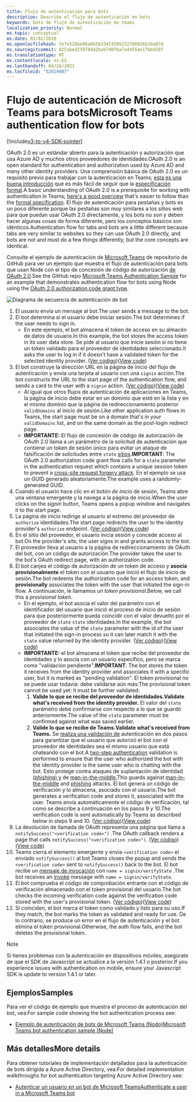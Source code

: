 ```yaml
---
title: Flujo de autenticación para bots
description: Describe el flujo de autenticación en bots
keywords: bots de flujo de autenticación de teams
localization_priority: Normal
ms.topic: conceptual
ms.date: 03/01/2018
ms.openlocfilehash: fe7e528be98a0b58334535952327b6026b30a87d
ms.sourcegitcommit: 825abed2f8784d2bab7407ba7a4455ae17bbd28f
ms.translationtype: MT
ms.contentlocale: es-ES
ms.lasthandoff: 04/26/2021
ms.locfileid: "52019807"
---
```

# <a name="microsoft-teams-authentication-flow-for-bots"></a><span data-ttu-id="a225c-104">Flujo de autenticación de Microsoft Teams para bots</span><span class="sxs-lookup"><span data-stu-id="a225c-104">Microsoft Teams authentication flow for bots</span></span>

[!include[v3-to-v4-SDK-pointer](~/includes/v3-to-v4-pointer-bots.md)]

<span data-ttu-id="a225c-105">OAuth 2.0 es un estándar abierto para la autenticación y autorización que usa Azure AD y muchos otros proveedores de identidades.</span><span class="sxs-lookup"><span data-stu-id="a225c-105">OAuth 2.0 is an open standard for authentication and authorization used by Azure AD and many other identity providers.</span></span> <span data-ttu-id="a225c-106">Una comprensión básica de OAuth 2.0 es un requisito previo para trabajar con la autenticación en Teams; [esta es una buena introducción](https://aaronparecki.com/oauth-2-simplified/) que es más fácil de seguir que la [especificación formal](https://oauth.net/2/).</span><span class="sxs-lookup"><span data-stu-id="a225c-106">A basic understanding of OAuth 2.0 is a prerequisite for working with authentication in Teams; [here's a good overview](https://aaronparecki.com/oauth-2-simplified/) that's easier to follow than the [formal specification](https://oauth.net/2/).</span></span> <span data-ttu-id="a225c-107">El flujo de autenticación para pestañas y bots es un poco diferente porque las pestañas son muy similares a los sitios web para que puedan usar OAuth 2.0 directamente, y los bots no son y deben hacer algunas cosas de forma diferente, pero los conceptos básicos son idénticos.</span><span class="sxs-lookup"><span data-stu-id="a225c-107">Authentication flow for tabs and bots are a little different because tabs are very similar to websites so they can use OAuth 2.0 directly, and bots are not and must do a few things differently, but the core concepts are identical.</span></span>

<span data-ttu-id="a225c-108">Consulte el ejemplo de autenticación de [Microsoft Teams](https://github.com/OfficeDev/microsoft-teams-sample-auth-node) de repositorio de GitHub para ver un ejemplo que muestra el flujo de autenticación para bots que usan Node con el tipo de concesión de código de autorización [de OAuth 2.0](https://oauth.net/2/grant-types/authorization-code/).</span><span class="sxs-lookup"><span data-stu-id="a225c-108">See the GitHub repo [Microsoft Teams Authentication Sample](https://github.com/OfficeDev/microsoft-teams-sample-auth-node) for an example that demonstrates authentication flow for bots using Node using the [OAuth 2.0 authorization code grant type](https://oauth.net/2/grant-types/authorization-code/).</span></span>

![Diagrama de secuencia de autenticación de bot](~/assets/images/authentication/bot_auth_sequence_diagram.png)

1. <span data-ttu-id="a225c-110">El usuario envía un mensaje al bot.</span><span class="sxs-lookup"><span data-stu-id="a225c-110">The user sends a message to the bot.</span></span>
2. <span data-ttu-id="a225c-111">El bot determina si el usuario debe iniciar sesión.</span><span class="sxs-lookup"><span data-stu-id="a225c-111">The bot determines if the user needs to sign in.</span></span>
    * <span data-ttu-id="a225c-112">En este ejemplo, el bot almacena el token de acceso en su almacén de datos de usuario.</span><span class="sxs-lookup"><span data-stu-id="a225c-112">In this example, the bot stores the access token in its user data store.</span></span> <span data-ttu-id="a225c-113">Se pide al usuario que inicie sesión si no tiene un token validado para el proveedor de identidades seleccionado.</span><span class="sxs-lookup"><span data-stu-id="a225c-113">It asks the user to log in if it doesn't have a validated token for the selected identity provider.</span></span> <span data-ttu-id="a225c-114">([Ver código](https://github.com/OfficeDev/microsoft-teams-sample-auth-node/blob/469952a26d618dbf884a3be53c7d921cc580b1e2/src/utils/AuthenticationUtils.ts#L58-L76))</span><span class="sxs-lookup"><span data-stu-id="a225c-114">([View code](https://github.com/OfficeDev/microsoft-teams-sample-auth-node/blob/469952a26d618dbf884a3be53c7d921cc580b1e2/src/utils/AuthenticationUtils.ts#L58-L76))</span></span>
3. <span data-ttu-id="a225c-115">El bot construye la dirección URL en la página de inicio del flujo de autenticación y envía una tarjeta al usuario con una `signin` acción.</span><span class="sxs-lookup"><span data-stu-id="a225c-115">The bot constructs the URL to the start page of the authentication flow, and sends a card to the user with a `signin` action.</span></span> <span data-ttu-id="a225c-116">([Ver código](https://github.com/OfficeDev/microsoft-teams-sample-auth-node/blob/469952a26d618dbf884a3be53c7d921cc580b1e2/src/dialogs/BaseIdentityDialog.ts#L160-L190))</span><span class="sxs-lookup"><span data-stu-id="a225c-116">([View code](https://github.com/OfficeDev/microsoft-teams-sample-auth-node/blob/469952a26d618dbf884a3be53c7d921cc580b1e2/src/dialogs/BaseIdentityDialog.ts#L160-L190))</span></span>
    * <span data-ttu-id="a225c-117">Al igual que otros flujos de autenticación de aplicaciones en Teams, la página de inicio debe estar en un dominio que esté en la lista y en el mismo dominio que la página de redireccionamiento posterior `validDomains` al inicio de sesión.</span><span class="sxs-lookup"><span data-stu-id="a225c-117">Like other application auth flows in Teams, the start page must be on a domain that's in your `validDomains` list, and on the same domain as the post-login redirect page.</span></span>
    * <span data-ttu-id="a225c-118">**IMPORTANTE:** El flujo de concesión de código de autorización de OAuth 2.0 llama a un parámetro de la solicitud de autenticación que contiene un token de sesión único para evitar un ataque de falsificación de solicitudes entre `state` [sitios](https://en.wikipedia.org/wiki/Cross-site_request_forgery).</span><span class="sxs-lookup"><span data-stu-id="a225c-118">**IMPORTANT**: The OAuth 2.0 authorization code grant flow calls for a `state` parameter in the authentication request which contains a unique session token to prevent a [cross-site request forgery attack](https://en.wikipedia.org/wiki/Cross-site_request_forgery).</span></span> <span data-ttu-id="a225c-119">En el ejemplo se usa un GUID generado aleatoriamente.</span><span class="sxs-lookup"><span data-stu-id="a225c-119">The example uses a randomly-generated GUID.</span></span>
4. <span data-ttu-id="a225c-120">Cuando el usuario hace clic en el botón *de inicio* de sesión, Teams abre una ventana emergente y la navega a la página de inicio.</span><span class="sxs-lookup"><span data-stu-id="a225c-120">When the user clicks on the *signin* button, Teams opens a popup window and navigates it to the start page.</span></span>
5. <span data-ttu-id="a225c-121">La página de inicio redirige al usuario al extremo del proveedor de `authorize` identidades.</span><span class="sxs-lookup"><span data-stu-id="a225c-121">The start page redirects the user to the identity provider's `authorize` endpoint.</span></span> <span data-ttu-id="a225c-122">([Ver código](https://github.com/OfficeDev/microsoft-teams-sample-auth-node/blob/469952a26d618dbf884a3be53c7d921cc580b1e2/public/html/auth-start.html#L51-L56))</span><span class="sxs-lookup"><span data-stu-id="a225c-122">([View code](https://github.com/OfficeDev/microsoft-teams-sample-auth-node/blob/469952a26d618dbf884a3be53c7d921cc580b1e2/public/html/auth-start.html#L51-L56))</span></span>
6. <span data-ttu-id="a225c-123">En el sitio del proveedor, el usuario inicia sesión y concede acceso al bot.</span><span class="sxs-lookup"><span data-stu-id="a225c-123">On the provider's site, the user signs in and grants access to the bot.</span></span>
7. <span data-ttu-id="a225c-124">El proveedor lleva al usuario a la página de redireccionamiento de OAuth del bot, con un código de autorización.</span><span class="sxs-lookup"><span data-stu-id="a225c-124">The provider takes the user to the bot's OAuth redirect page, with an authorization code.</span></span>
8. <span data-ttu-id="a225c-125">El bot canjea el código de autorización de un token de acceso y **asocia provisionalmente** el token con el usuario que inició el flujo de inicio de sesión.</span><span class="sxs-lookup"><span data-stu-id="a225c-125">The bot redeems the authorization code for an access token, and **provisionally** associates the token with the user that initiated the sign-in flow.</span></span> <span data-ttu-id="a225c-126">A continuación, le llamamos un *token provisional*.</span><span class="sxs-lookup"><span data-stu-id="a225c-126">Below, we call this a *provisional token*.</span></span>
    * <span data-ttu-id="a225c-127">En el ejemplo, el bot asocia el valor del parámetro con el identificador del usuario que inició el proceso de inicio de sesión para que posteriormente pueda coincidir con el valor devuelto por el proveedor de `state` `state` identidades.</span><span class="sxs-lookup"><span data-stu-id="a225c-127">In the example, the bot associates the value of the `state` parameter with the id of the user that initiated the sign-in process so it can later match it with the `state` value returned by the identity provider.</span></span> <span data-ttu-id="a225c-128">([Ver código](https://github.com/OfficeDev/microsoft-teams-sample-auth-node/blob/469952a26d618dbf884a3be53c7d921cc580b1e2/src/AuthBot.ts#L70-L99))</span><span class="sxs-lookup"><span data-stu-id="a225c-128">([View code](https://github.com/OfficeDev/microsoft-teams-sample-auth-node/blob/469952a26d618dbf884a3be53c7d921cc580b1e2/src/AuthBot.ts#L70-L99))</span></span>
    * <span data-ttu-id="a225c-129">**IMPORTANTE:** el bot almacena el token que recibe del proveedor de identidades y lo asocia con un usuario específico, pero se marca como "validación pendiente".</span><span class="sxs-lookup"><span data-stu-id="a225c-129">**IMPORTANT**: The bot stores the token it receives from the identity provider and associates it with a specific user, but it is marked as "pending validation".</span></span> <span data-ttu-id="a225c-130">El token provisional no se puede usar todavía: debe validarse aún más:</span><span class="sxs-lookup"><span data-stu-id="a225c-130">The provisional token cannot be used yet: it must be further validated:</span></span> 
      1. <span data-ttu-id="a225c-131">**Valide lo que se recibe del proveedor de identidades.**</span><span class="sxs-lookup"><span data-stu-id="a225c-131">**Validate what's received from the identity provider.**</span></span> <span data-ttu-id="a225c-132">El valor del `state` parámetro debe confirmarse con respecto a lo que se guardó anteriormente.</span><span class="sxs-lookup"><span data-stu-id="a225c-132">The value of the `state` parameter must be confirmed against what was saved earlier.</span></span> 
      1. <span data-ttu-id="a225c-133">**Valide lo que se recibe de Teams.**</span><span class="sxs-lookup"><span data-stu-id="a225c-133">**Validate what's received from Teams.**</span></span> <span data-ttu-id="a225c-134">Se [realiza una validación de](https://en.wikipedia.org/wiki/Man-in-the-middle_attack) autenticación en dos pasos para garantizar que el usuario que autorizó el bot con el proveedor de identidades sea el mismo usuario que está chateando con el bot.</span><span class="sxs-lookup"><span data-stu-id="a225c-134">A [two-step authentication](https://en.wikipedia.org/wiki/Man-in-the-middle_attack) validation is performed to ensure that the user who authorized the bot with the identity provider is the same user who is chatting with the bot.</span></span> <span data-ttu-id="a225c-135">Esto protege contra ataques de suplantación de identidad [(phishing) y](https://en.wikipedia.org/wiki/Phishing) de [man-in-the-middle.](https://en.wikipedia.org/wiki/Man-in-the-middle_attack)</span><span class="sxs-lookup"><span data-stu-id="a225c-135">This guards against [man-in-the-middle](https://en.wikipedia.org/wiki/Man-in-the-middle_attack) and [phishing](https://en.wikipedia.org/wiki/Phishing) attacks.</span></span> <span data-ttu-id="a225c-136">El bot genera un código de verificación y lo almacena, asociado con el usuario.</span><span class="sxs-lookup"><span data-stu-id="a225c-136">The bot generates a verification code and stores it, associated with the user.</span></span> <span data-ttu-id="a225c-137">Teams envía automáticamente el código de verificación, tal como se describe a continuación en los pasos 9 y 10.</span><span class="sxs-lookup"><span data-stu-id="a225c-137">The verification code is sent automatically by Teams as described below in steps 9 and 10.</span></span> <span data-ttu-id="a225c-138">([Ver código](https://github.com/OfficeDev/microsoft-teams-sample-auth-node/blob/469952a26d618dbf884a3be53c7d921cc580b1e2/src/AuthBot.ts#L100-L113))</span><span class="sxs-lookup"><span data-stu-id="a225c-138">([View code](https://github.com/OfficeDev/microsoft-teams-sample-auth-node/blob/469952a26d618dbf884a3be53c7d921cc580b1e2/src/AuthBot.ts#L100-L113))</span></span>
9. <span data-ttu-id="a225c-139">La devolución de llamada de OAuth representa una página que llama a `notifySuccess("<verification code>")` .</span><span class="sxs-lookup"><span data-stu-id="a225c-139">The OAuth callback renders a page that calls `notifySuccess("<verification code>")`.</span></span> <span data-ttu-id="a225c-140">([Ver código](https://github.com/OfficeDev/microsoft-teams-sample-auth-node/blob/master/src/views/oauth-callback-success.hbs))</span><span class="sxs-lookup"><span data-stu-id="a225c-140">([View code](https://github.com/OfficeDev/microsoft-teams-sample-auth-node/blob/master/src/views/oauth-callback-success.hbs))</span></span>
10. <span data-ttu-id="a225c-141">Teams cierra el elemento emergente y envía `<verification code>` el enviado `notifySuccess()` al bot.</span><span class="sxs-lookup"><span data-stu-id="a225c-141">Teams closes the popup and sends the `<verification code>` sent to `notifySuccess()` back to the bot.</span></span> <span data-ttu-id="a225c-142">El bot recibe un [mensaje de invocación](/bot-framework/dotnet/bot-builder-dotnet-activities#invoke) con `name = signin/verifyState` .</span><span class="sxs-lookup"><span data-stu-id="a225c-142">The bot receives an [invoke](/bot-framework/dotnet/bot-builder-dotnet-activities#invoke) message with `name = signin/verifyState`.</span></span>
11. <span data-ttu-id="a225c-143">El bot comprueba el código de comprobación entrante con el código de verificación almacenado con el token provisional del usuario.</span><span class="sxs-lookup"><span data-stu-id="a225c-143">The bot checks the incoming verification code against the verification code stored with the user's provisional token.</span></span> <span data-ttu-id="a225c-144">([Ver código](https://github.com/OfficeDev/microsoft-teams-sample-auth-node/blob/469952a26d618dbf884a3be53c7d921cc580b1e2/src/dialogs/BaseIdentityDialog.ts#L127-L140))</span><span class="sxs-lookup"><span data-stu-id="a225c-144">([View code](https://github.com/OfficeDev/microsoft-teams-sample-auth-node/blob/469952a26d618dbf884a3be53c7d921cc580b1e2/src/dialogs/BaseIdentityDialog.ts#L127-L140))</span></span>
12. <span data-ttu-id="a225c-145">Si coinciden, el bot marca el token como validado y listo para su uso.</span><span class="sxs-lookup"><span data-stu-id="a225c-145">If they match, the bot marks the token as validated and ready for use.</span></span> <span data-ttu-id="a225c-146">De lo contrario, se produce un error en el flujo de autenticación y el bot elimina el token provisional.</span><span class="sxs-lookup"><span data-stu-id="a225c-146">Otherwise, the auth flow fails, and the bot deletes the provisional token.</span></span>

> [!Note]
> <span data-ttu-id="a225c-147">Si tienes problemas con la autenticación en dispositivos móviles, asegúrate de que el SDK de Javascript se actualice a la versión 1.4.1 o posterior.</span><span class="sxs-lookup"><span data-stu-id="a225c-147">If you experience issues with authentication on mobile, ensure your Javascript SDK is update to version 1.4.1 or later.</span></span>

## <a name="samples"></a><span data-ttu-id="a225c-148">Ejemplos</span><span class="sxs-lookup"><span data-stu-id="a225c-148">Samples</span></span>

<span data-ttu-id="a225c-149">Para ver el código de ejemplo que muestra el proceso de autenticación del bot, vea:</span><span class="sxs-lookup"><span data-stu-id="a225c-149">For sample code showing the bot authentication process see:</span></span>

* [<span data-ttu-id="a225c-150">Ejemplo de autenticación de bots de Microsoft Teams (Nodo)</span><span class="sxs-lookup"><span data-stu-id="a225c-150">Microsoft Teams bot authentication sample (Node)</span></span>](https://github.com/OfficeDev/microsoft-teams-sample-auth-node)

## <a name="more-details"></a><span data-ttu-id="a225c-151">Más detalles</span><span class="sxs-lookup"><span data-stu-id="a225c-151">More details</span></span>

<span data-ttu-id="a225c-152">Para obtener tutoriales de implementación detallados para la autenticación de bots dirigida a Azure Active Directory, vea:</span><span class="sxs-lookup"><span data-stu-id="a225c-152">For detailed implementation walkthroughs for bot authentication targeting Azure Active Directory see:</span></span>

* [<span data-ttu-id="a225c-153">Autenticar un usuario en un bot de Microsoft Teams</span><span class="sxs-lookup"><span data-stu-id="a225c-153">Authenticate a user in a Microsoft Teams bot</span></span>](~/resources/bot-v3/bot-authentication/auth-bot-AAD.md)
